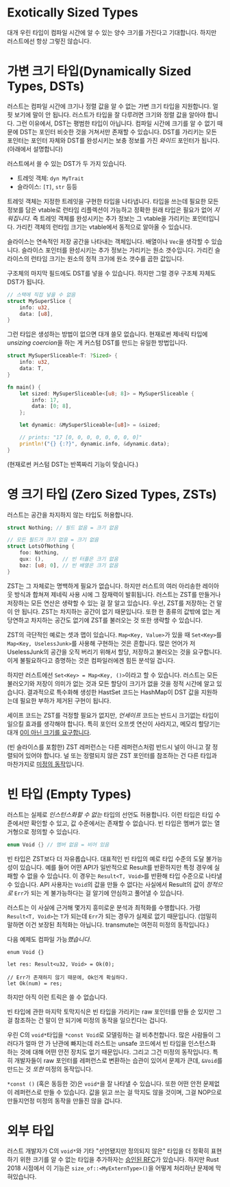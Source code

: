 # Exotically Sized Types

대개 우린 타입이 컴파일 시간에 알 수 있는 양수 크기를 가진다고 기대합니다.
하지만 러스트에선 항상 그렇진 않습니다.





# 가변 크기 타입(Dynamically Sized Types, DSTs)

러스트는 컴파일 시간에 크기나 정렬 값을 알 수 없는 가변 크기 타입을
지원합니다. 얼핏 보기에 말이 안 됩니다. 러스트가 타입을 잘 다루려면 크기와
정렬 값을 알아야 합니다. 그런 이유에서, DST는 평범한 타입이 아닙니다.
컴파일 시간에 크기를 알 수 없기 때문에 DST는 포인터 비슷한 것을 거쳐서만
존재할 수 있습니다. DST를 가리키는 모든 포인터는 포인터 자체와
DST를 완성시키는 보충 정보를 가진 *와이드* 포인터가 됩니다.
(아래에서 설명합니다)

러스트에서 쓸 수 있는 DST가 두 가지 있습니다.

* 트레잇 객체: `dyn MyTrait`
* 슬라이스: `[T]`, `str` 등등

트레잇 객체는 지정한 트레잇을 구현한 타입을 나타냅니다.
타입을 쓰는데 필요한 모든 정보를 담은 vtable로 런타임 리플렉션이 가능하고
정확한 원래 타입은 필요가 없어 *지워집니다*.
즉 트레잇 객체를 완성시키는 추가 정보는 그 vtable을 가리키는 포인터입니다.
가리킨 객체의 런타임 크기는 vtable에서 동적으로 알아올 수 있습니다.

슬라이스는 연속적인 저장 공간을 나타내는 객체입니다. 배열이나 `Vec`을 생각할
수 있습니다. 슬라이스 포인터를 완성시키는 추가 정보는 가리키는 원소 갯수입니다.
가리킨 슬라이스의 런타임 크기는 원소의 정적 크기에 원소 갯수를 곱한 값입니다.

구조체의 마지막 필드에도 DST를 넣을 수 있습니다. 하지만 그럴 경우 구조체
자체도 DST가 됩니다.

```rust
// 스택에 직접 넣을 수 없음
struct MySuperSlice {
    info: u32,
    data: [u8],
}
```

그런 타입은 생성하는 방법이 없으면 대개 쓸모 없습니다. 현재로썬
제네릭 타입에 *unsizing coercion*을 하는 게 커스텀 DST를 만드는
유일한 방법입니다.

```rust
struct MySuperSliceable<T: ?Sized> {
    info: u32,
    data: T,
}

fn main() {
    let sized: MySuperSliceable<[u8; 8]> = MySuperSliceable {
        info: 17,
        data: [0; 8],
    };

    let dynamic: &MySuperSliceable<[u8]> = &sized;

    // prints: "17 [0, 0, 0, 0, 0, 0, 0, 0]"
    println!("{} {:?}", dynamic.info, &dynamic.data);
}
```

(현재로썬 커스텀 DST는 반쪽짜리 기능이 맞습니다.)





# 영 크기 타입 (Zero Sized Types, ZSTs)

러스트는 공간을 차지하지 않는 타입도 허용합니다.

```rust
struct Nothing; // 필드 없음 = 크기 없음

// 모든 필드가 크기 없음 = 크기 없음
struct LotsOfNothing {
    foo: Nothing,
    qux: (),      // 빈 터플은 크기 없음
    baz: [u8; 0], // 빈 배열은 크기 없음
}
```

ZST는 그 자체로는 명백하게 필요가 없습니다. 하지만 러스트의 여러
아리송한 레이아웃 방식과 합쳐져 제네릭 사용 시에 그 잠재력이 발휘됩니다.
러스트는 ZST를 만들거나 저장하는 모든 연산은 생략할 수 있는 걸
잘 알고 있습니다. 우선, ZST를 저장하는 건 말이 안 됩니다.
ZST는 차지하는 공간이 없기 때문입니다. 또한 한 종류의 값밖에
없는 게 당연하고 차지하는 공간도 없기에 ZST를 불러오는 것
또한 생략할 수 있습니다.

ZST의 극단적인 예로는 셋과 맵이 있습니다. `Map<Key, Value>`가 있을 때
`Set<Key>`를 `Map<Key, UselessJunk>`를 사용해 구현하는 것은 흔합니다.
많은 언어가 저 UselessJunk의 공간을 오직 버리기 위해서 할당, 저장하고 불러오는
것을 요구합니다. 이게 불필요하다고 증명하는 것은 컴파일러에겐 힘든
분석일 겁니다.

하지만 러스트에선 `Set<Key> = Map<Key, ()>`이라고 할 수 있습니다.
러스트는 모든 불러오기와 저장이 의미가 없는 것과 모든 할당이
크기가 없을 것을 정적 시간에 알고 있습니다. 결과적으로 특수화해 생성한
HastSet 코드는 HashMap이 DST 값을 지원하는데 필요한 부하가
제거된 구현이 됩니다.

세이프 코드는 ZST를 걱정할 필요가 없지만, *언세이프* 코드는 반드시 크기없는
타입이 일으킬 효과를 생각해야 합니다. 특히 포인터 오프셋 연산이 사라지고,
메모리 할당기는 대개 [0이 아닌 크기를 요구합니다][alloc].

(빈 슬라이스를 포함한) ZST 레퍼런스는 다른 레퍼런스처럼 반드시 널이 아니고
잘 정렬되어 있어야 합니다. 널 또는 정렬되지 않은 ZST 포인터를 참조하는 건
다른 타입과 마찬가지로 [미정의 동작][ub]입니다.

[alloc]: https://doc.rust-lang.org/std/alloc/trait.GlobalAlloc.html#tymethod.alloc
[ub]: what-unsafe-does.html



# 빈 타입 (Empty Types)

러스트는 실제로 *인스턴스화할 수 없는* 타입의 선언도 허용합니다. 이런 타입은
타입 수준에서만 확인할 수 있고, 값 수준에서는 존재할 수 없습니다.
빈 타입은 멤버가 없는 열거형으로 정의할 수 있습니다.

```rust
enum Void {} // 멤버 없음 = 비어 있음
```

빈 타입은 ZST보다 더 자유롭습니다. 대표적인 빈 타입의 예로 타입 수준의
도달 불가능성이 있습니다. 예를 들어 어떤 API가 일반적으로 Result를
반환하지만 특정 경우에 실패할 수 없을 수 있습니다. 이 경우는
`Result<T, Void>`를 반환해 타입 수준으로 나타낼 수 있습니다.
API 사용자는 `Void`의 값을 만들 수 없다는 사실에서 Result의 값이
*정적으로* `Err`가 되는 게 불가능하다는 걸 알기에 안심하고 풀어낼 수 있습니다.

러스트는 이 사실에 근거해 몇가지 흥미로운 분석과 최적화를 수행합니다.
가령 `Result<T, Void>`는 `T`가 되는데 `Err`가 되는 경우가
실제로 없기 때문입니다. (엄밀히 말하면 이건 보장된 최적화는 아닙니다.
transmute는 여전히 미정의 동작입니다.)

다음 예제도 컴파일 가능*했습니다*.

```rust,ignore
enum Void {}

let res: Result<u32, Void> = Ok(0);

// Err가 존재하지 않기 때문에, Ok인게 확실하다.
let Ok(num) = res;
```

하지만 아직 이런 트릭은 쓸 수 없습니다.

빈 타입에 관한 마지막 토막지식은 빈 타입을 가리키는 raw 포인터를 만들 순
있지만 그걸 참조하는 건 말이 안 되기에 미정의 동작을 일으킨다는 겁니다.

우린 C의 `void*`타입을 `*const Void`로 모델링하는 걸 비추천합니다.
많은 사람들이 그러다가 얼마 안 가 난관에 빠지는데 러스트는 unsafe
코드에서 빈 타입을 인스턴스화 하는 것에 대해 어떤 안전 장치도 없기 때문입니다.
그리고 그건 미정의 동작입니다.
특히 개발자들이 raw 포인터를 레퍼런스로 변환하는 습관이 있어서 문제가 큰데,
`&Void`를 만드는 것 *또한* 미정의 동작입니다.

`*const ()` (혹은 동등한 것)은 `void*`을 잘 나타낼 수 있습니다. 또한 어떤 안전
문제없이 레퍼런스로 만들 수 있습니다. 값을 읽고 쓰는 걸 막지도 않을 것이며,
그걸 NOP으로 만들지언정 미정의 동작을 만들진 않을 겁니다.





# 외부 타입

러스트 개발자가 C의 `void*`와 기타 "선언됐지만 정의되지 않은" 타입을
더 정확히 표현하기 위한 크기를 알 수 없는 타입을 추가하자는
[승인된 RFC][extern-types]가 있습니다. 하지만 Rust 2018 시점에서
이 기능은 `size_of::<MyExternType>()`을 어떻게 처리하냔 문제에 막혀있습니다.




[dst-issue]: https://github.com/rust-lang/rust/issues/26403
[extern-types]: https://github.com/rust-lang/rfcs/blob/master/text/1861-extern-types.md
